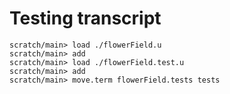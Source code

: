 # Testing transcript

```ucm
scratch/main> load ./flowerField.u
scratch/main> add
scratch/main> load ./flowerField.test.u
scratch/main> add
scratch/main> move.term flowerField.tests tests
```
